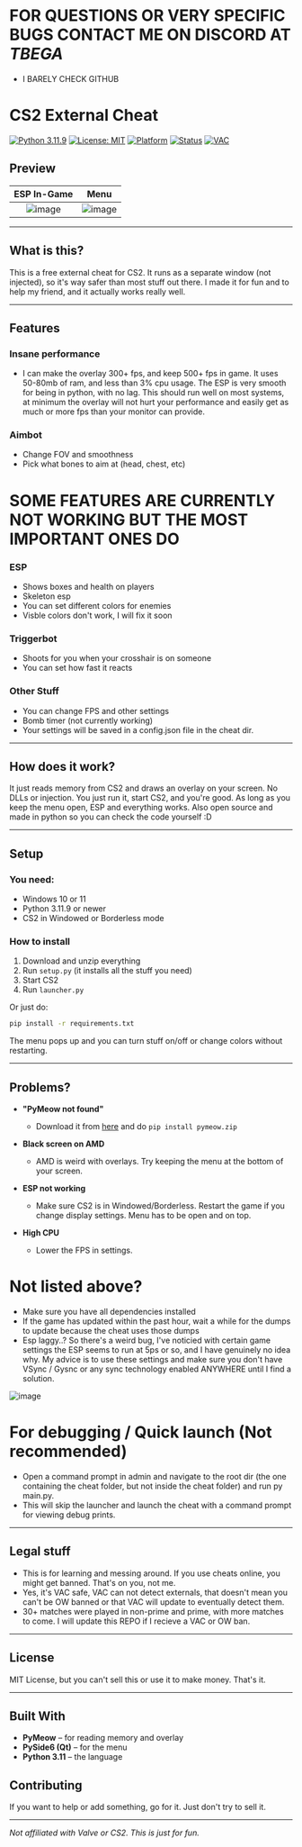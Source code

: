 # FOR QUESTIONS OR VERY SPECIFIC BUGS CONTACT ME ON DISCORD AT *TBEGA* 
- I BARELY CHECK GITHUB



# CS2 External Cheat


[![Python 3.11.9](https://img.shields.io/badge/Python-3.11.9-blue.svg)](https://www.python.org/downloads/)
[![License: MIT](https://img.shields.io/badge/License-MIT-yellow.svg)](LICENSE)
[![Platform](https://img.shields.io/badge/Platform-Windows-lightgrey.svg)]()
[![Status](https://img.shields.io/badge/Status-Maintained-orange.svg)]()
[![VAC](https://img.shields.io/badge/VAC-Safe-brightgreen.svg)]()
## Preview

| ESP In-Game | Menu  |
|:----------:|:-----------:|
| ![image](https://github.com/user-attachments/assets/53121c61-97f0-4a6e-9618-f458e5d8ef09) | ![image](https://github.com/user-attachments/assets/0c70db5b-d357-49f1-83eb-fc355799fe23) |


---

## What is this?

This is a free external cheat for CS2. It runs as a separate window (not injected), so it's way safer than most stuff out there. I made it for fun and to help my friend, and it actually works really well.

---

## Features

### Insane performance
- I can make the overlay 300+ fps, and keep 500+ fps in game. It uses 50-80mb of ram, and less than 3% cpu usage. The ESP is very smooth for being in python, with no lag. This should run well on most systems, at minimum the overlay will not hurt your performance and easily get as much or more fps than your monitor can provide.
### Aimbot
- Change FOV and smoothness
- Pick what bones to aim at (head, chest, etc)


# SOME FEATURES ARE CURRENTLY NOT WORKING BUT THE MOST IMPORTANT ONES DO
### ESP 
- Shows boxes and health on players
- Skeleton esp
- You can set different colors for enemies 
- Visble colors don't work, I will fix it soon

### Triggerbot
- Shoots for you when your crosshair is on someone
- You can set how fast it reacts

### Other Stuff
- You can change FPS and other settings
- Bomb timer (not currently working)
- Your settings will be saved in a config.json file in the cheat dir.

---

## How does it work?

It just reads memory from CS2 and draws an overlay on your screen. No DLLs or injection. You just run it, start CS2, and you're good. As long as you keep the menu open, ESP and everything works.
Also open source and made in python so you can check the code yourself :D

---

## Setup

### You need:
- Windows 10 or 11
- Python 3.11.9 or newer
- CS2 in Windowed or Borderless mode

### How to install
1. Download and unzip everything
2. Run `setup.py` (it installs all the stuff you need)
3. Start CS2
4. Run `launcher.py`

Or just do:
```bash
pip install -r requirements.txt
```

The menu pops up and you can turn stuff on/off or change colors without restarting. 

---

## Problems?

- **"PyMeow not found"**
  - Download it from [here](https://github.com/qb-0/PyMeow) and do `pip install pymeow.zip`

- **Black screen on AMD**
  - AMD is weird with overlays. Try keeping the menu at the bottom of your screen.

- **ESP not working**
  - Make sure CS2 is in Windowed/Borderless. Restart the game if you change display settings. Menu has to be open and on top.

- **High CPU**
  - Lower the FPS in settings.

# Not listed above?
- Make sure you have all dependencies installed
- If the game has updated within the past hour, wait a while for the dumps to update because the cheat uses those dumps
- Esp laggy..? So there's a weird bug, I've noticied with certain game settings the ESP seems to run at 5ps or so, and I have genuinely no idea why. My advice is to use these settings and make sure you don't have VSync / Gysnc or any sync technology enabled ANYWHERE until I find a solution.

![image](https://github.com/user-attachments/assets/2711fce9-6d77-42e2-8347-173768c02b6a)

# For debugging / Quick launch (Not recommended)
- Open a command prompt in admin and navigate to the root dir (the one containing the cheat folder, but not inside the cheat folder) and run py main.py.
- This will skip the launcher and launch the cheat with a command prompt for viewing debug prints.

---

## Legal stuff

- This is for learning and messing around. If you use cheats online, you might get banned. That's on you, not me.
- Yes, it's VAC safe, VAC can not detect externals, that doesn't mean you can't be OW banned or that VAC will update to eventually detect them.
- 30+ matches were played in non-prime and prime, with more matches to come. I will update this REPO if I recieve a VAC or OW ban.

---

## License

MIT License, but you can't sell this or use it to make money. That's it.

---

## Built With

- **PyMeow** – for reading memory and overlay
- **PySide6 (Qt)** – for the menu
- **Python 3.11** – the language

## Contributing

If you want to help or add something, go for it. Just don't try to sell it.

---

*Not affiliated with Valve or CS2. This is just for fun.*



